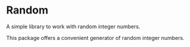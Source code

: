 # Random

A simple library to work with random integer numbers.

This package offers a convenient generator of random integer numbers.
